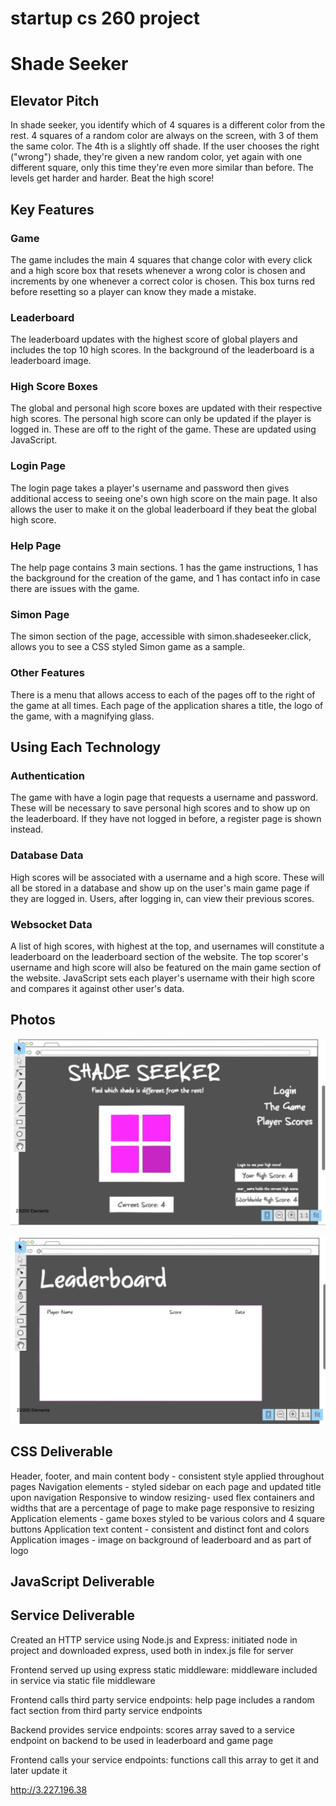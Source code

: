 # startup cs 260 project
# Shade Seeker
## Elevator Pitch
In shade seeker, you identify which of 4 squares is a different color from the rest. 4 squares of a random color are always on the screen, with 3 of them the same color. The 4th is a slightly off shade. If the user chooses the right ("wrong") shade, they're given a new random color, yet again with one different square, only this time they're even more similar than before. The levels get harder and harder. Beat the high score! 
## Key Features
### Game
The game includes the main 4 squares that change color with every click and a high score box that resets whenever a wrong color is chosen and increments by one whenever a correct color is chosen. This box turns red before resetting so a player can know they made a mistake.
### Leaderboard
The leaderboard updates with the highest score of global players and includes the top 10 high scores. In the background of the leaderboard is a leaderboard image.
### High Score Boxes
The global and personal high score boxes are updated with their respective high scores. The personal high score can only be updated if the player is logged in. These are off to the right of the game. These are updated using JavaScript.
### Login Page
The login page takes a player's username and password then gives additional access to seeing one's own high score on the main page. It also allows the user to make it on the global leaderboard if they beat the global high score.
### Help Page
The help page contains 3 main sections. 1 has the game instructions, 1 has the background for the creation of the game, and 1 has contact info in case there are issues with the game.
### Simon Page
The simon section of the page, accessible with simon.shadeseeker.click, allows you to see a CSS styled Simon game as a sample.
### Other Features
There is a menu that allows access to each of the pages off to the right of the game at all times. Each page of the application shares a title, the logo of the game, with a magnifying glass.
## Using Each Technology
### Authentication
The game with have a login page that requests a username and password. These will be necessary to save personal high scores and to show up on the leaderboard. If they have not logged in before, a register page is shown instead.
### Database Data
High scores will be associated with a username and a high score. These will all be stored in a database and show up on the user's main game page if they are logged in. Users, after logging in, can view their previous scores.
### Websocket Data
A list of high scores, with highest at the top, and usernames will constitute a leaderboard on the leaderboard section of the website. The top scorer's username and high score will also be featured on the main game section of the website. JavaScript sets each player's username with their high score and compares it against other user's data.
## Photos
![Home Page](/images/shadeseekerhome.png)

![Leaderboard](/images/leaderboard.png)

## CSS Deliverable
Header, footer, and main content body - consistent style applied throughout pages
Navigation elements - styled sidebar on each page and updated title upon navigation
Responsive to window resizing- used flex containers and widths that are a percentage of page to make page responsive to resizing
Application elements - game boxes styled to be various colors and 4 square buttons
Application text content - consistent and distinct font and colors
Application images - image on background of leaderboard and as part of logo

## JavaScript Deliverable

## Service Deliverable
Created an HTTP service using Node.js and Express: initiated node in project and downloaded express, used both in index.js file for server

Frontend served up using express static middleware: middleware included in service via static file middleware

Frontend calls third party service endpoints: help page includes a random fact section from third party service endpoints

Backend provides service endpoints: scores array saved to a service endpoint on backend to be used in leaderboard and game page

Frontend calls your service endpoints: functions call this array to get it and later update it

http://3.227.196.38
